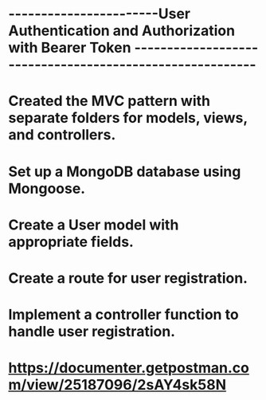# -----------------------User Authentication and Authorization with Bearer Token     ---------------------------------------------------------


# Created  the MVC pattern with separate folders for models, views, and controllers.
# Set up a MongoDB database using Mongoose.
# Create a User model with appropriate fields.
# Create a route for user registration.
# Implement a controller function to handle user registration.


# https://documenter.getpostman.com/view/25187096/2sAY4sk58N